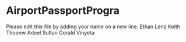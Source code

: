 # AirportPassportProgra

Please edit this file by adding your name on a new line.
Ethan Lenz
Keith Thoonw
Adeel Sultan
Gerald Vinyeta
